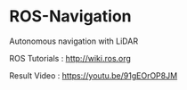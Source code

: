 # ROS-Navigation
Autonomous navigation with LiDAR

ROS Tutorials : http://wiki.ros.org

Result Video : https://youtu.be/91gEOrOP8JM
